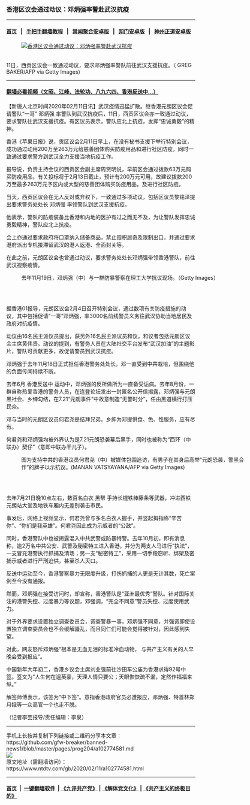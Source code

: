 ### 香港区议会通过动议：邓炳强率警赴武汉抗疫
------------------------

#### [首页](https://github.com/gfw-breaker/banned-news1/blob/master/README.md) &nbsp;&nbsp;|&nbsp;&nbsp; [手把手翻墙教程](https://github.com/gfw-breaker/guides/wiki) &nbsp;&nbsp;|&nbsp;&nbsp; [禁闻聚合安卓版](https://github.com/gfw-breaker/bn-android) &nbsp;&nbsp;|&nbsp;&nbsp; [网门安卓版](https://github.com/oGate2/oGate) &nbsp;&nbsp;|&nbsp;&nbsp; [神州正道安卓版](https://github.com/SzzdOgate/update) 



<div><div class="featured_image">
 <a href="https://i.ntdtv.com/assets/uploads/2020/02/GettyImages-1186804694.jpg" target="_blank">
  <figure>
   <img alt="香港区议会通过动议：邓炳强率警赴武汉抗疫" src="https://i.ntdtv.com/assets/uploads/2020/02/GettyImages-1186804694-800x450.jpg"/>
  </figure><br/>
 </a>
 <span class="caption">
  11日，西贡区议会一致通过动议，要求邓炳强率警队前往武汉支援抗疫。（ GREG BAKER/AFP via Getty Images)
 </span>
</div>
</div><hr/>

#### [翻墙必看视频（文昭、江峰、法轮功、八九六四、香港反送中...）](http://167.172.214.107/home.html)

<div><div class="post_content" itemprop="articleBody">
 <p>
  【新唐人北京时间2020年02月11日讯】武汉疫情迅猛扩散。继香港元朗区议会促请警队“一哥”
  <ok href="https://www.ntdtv.com/gb/邓炳强.htm">
   邓炳强
  </ok>
  率警队到武汉抗疫后，11日，西贡区议会亦一致通过动议，要求警队往武汉支援抗疫。有区议员表示，警队应北上抗疫，发挥“忠诚勇毅”的精神。
 </p>
 <p>
  香港《苹果日报》说，贡区议会2月11日早上，在没有秘书支援下举行特别会议，成功通过动用200万至263万元给慈善团体购买防疫用品和进行社区防疫，同时一致通过要求警方到武汉全力支援当地抗疫工作。
 </p>
 <p>
  报导说，负责主持会议的西贡区会副主席周贤明说，早前区会通过拨款63万元购买防疫用品，有关投标将于2月13日截止，预计有200万元可用，故建议拨款200万至最多263万元予区内或大型的慈善团体购买防疫用品，及进行社区防疫。
 </p>
 <p>
  当天，西贡区议会在无人反对或弃权下，一致通过多项动议，包括区议员黎铭泽提出要求警务处处长
  <ok href="https://www.ntdtv.com/gb/邓炳强.htm">
   邓炳强
  </ok>
  率领警队到武汉支援抗疫。
 </p>
 <p>
  他表示，警队的防疫装备比香港和内地的医护有过之而无不及，为让警队发挥忠诚勇毅精神，警队应北上抗疫。
 </p>
 <p>
  会上亦通过要求政府将口罩纳入储备商品，禁止囤积居奇及限制出口，并通过要求港府派出专机接滞留武汉的港人返港、全面封关等。
 </p>
 <p>
  在此之前，元朗区议会也曾通过动议，要求警务处处长邓炳强带领香港警队，前往武汉视察疫情。
 </p>
 <figure class="wp-caption alignnone" id="attachment_102728566" style="width: 600px">
  <ok href="https://i.ntdtv.com/assets/uploads/2019/12/GettyImages-1183450835.jpg">
   <img alt="" class="size-medium wp-image-102728566" src="https://i.ntdtv.com/assets/uploads/2019/12/GettyImages-1183450835-600x338.jpg"/>
  </ok>
  <br/><figcaption class="wp-caption-text">
   去年11月19日，邓炳强（中）与一群防暴警察在理工大学抗议现场。（Getty Images）
  </figcaption><br/>
 </figure><br/>
 <p>
  据香港01报导，元朗区议会2月4日召开特别会议，通过数项有关防疫措施的动议，其中包括促请“一哥”邓炳强，率3000名前线警员义务往武汉协助当地居民及政府对抗疫情。
 </p>
 <p>
  动议由16名民主派议员提出，获另外16名民主派议员和议，和议者包括元朗区议会主席黄伟贤。动议的提到，有警务人员在大陆社交平台发布“武汉加油”的主题影片，警队可贡献更多，故促请警员到武汉抗疫。
 </p>
 <p>
  邓炳强于去年11月18日正式担任香港警务处处长。邓一直受到中共栽培，但围绕他的负面传闻持续不断。
 </p>
 <p>
  去年6月
  <ok href="https://www.ntdtv.com/gb/prog422848.htm">
   香港反送中
  </ok>
  运动中，邓炳强的反所做所为一直备受诟病。去年8月份，一群自称热爱香港的警务人员，在连登论坛发出一封匿名公开信揭露，邓炳强与元朗黑社会、乡绅勾结，在7.21“元朗事件”中故意制造“无警时分”，任由黑道横行打压民众。
 </p>
 <p>
  邓与当时的元朗区议员何君尧是结拜兄弟。乡绅为邓提供食、色、性服务，应有尽有。
 </p>
 <p>
  何君尧和邓炳强均被外界认为是7.21元朗恐袭幕后黑手，同时也被称为“西环（中联办）契仔”（意即中联办干儿子）。
 </p>
 <figure class="wp-caption alignnone" id="attachment_102701435" style="width: 600px">
  <ok href="https://i.ntdtv.com/assets/uploads/2019/11/GettyImages-1161106422.jpg">
   <img alt="" class="size-medium wp-image-102701435" src="https://i.ntdtv.com/assets/uploads/2019/11/GettyImages-1161106422-600x340.jpg"/>
  </ok>
  <br/><figcaption class="wp-caption-text">
   图为支持中共的香港议员何君尧（中）被媒体包围追访，有男子在其身后高举“元朗恐袭，警黑合作”的牌子以示抗议。(MANAN VATSYAYANA/AFP via Getty Images)
  </figcaption><br/>
 </figure><br/>
 <p>
  去年7月21日晚10点左右，数百名白衣
  <ok href="https://www.ntdtv.com/gb/黑帮.htm">
   黑帮
  </ok>
  手持长棍铁棒藤条等武器，冲进西铁元朗站大堂及地铁车厢内无差别袭击市民。
 </p>
 <p>
  事发后，网络上视频显示，何君尧曾与多名白衣人握手，并竖起拇指称“辛苦你”、“你们是我英雄”。何君尧因此成为示威者的“公敌”。
 </p>
 <p>
  同时，香港警队中也被揭露混入中共武警或防暴特警。去年10月初，即有消息称，逾2万名中共公安、武警及秘密特工进入香港，并分为两支人马进行“执法”，一支冒充港警执行抓捕及清场；另一支“秘密特工”，采用一切手段窃听、绑架及密捕示威者进行严刑迫供，甚至杀人灭口。
 </p>
 <p>
  反送中运动至今，香港警察暴力无限度升级，打伤抓捕的人更是无计其数，死亡案例至今没有通报。
 </p>
 <p>
  然而，邓炳强在接受访问时，却宣称，香港警队是“亚洲最优秀”警队。针对国际关注的港警失控、过度暴力等议题，邓强调，“完全不同意”警员失控、过度使用武力。
 </p>
 <p>
  对于外界要求设置独立调查委员会，调查警暴一事，邓炳强不同意，并强调即使设置独立调查委员会也不会缓解骚乱，而且同仁们可能会觉得被针对，因此感到失望。
 </p>
 <p>
  对此，网友怒斥邓炳强“根本是无血无泪的标准冷血动物， 与共产主义有关的人早晚会受到报应”。
 </p>
 <p>
  中国新年大年初二，香港乡议会主席刘业强前往沙田车公庙为香港求得92号中签。签文为“人生何在逞英豪，天理人情只要公；天眼恢恢疏不漏，定然作福福来纵。”
 </p>
 <p>
  解签师傅表示，该签为“中下签”。意指香港政府官员必遭报应，邓炳强、特首林郑月娥等一众高官一个也走不脱。
 </p>
 <p>
  （记者李芸报导/责任编辑：李泉）
 </p>
 <div class="single_ad">
 </div>
</div>
</div>
<hr/>
手机上长按并复制下列链接或二维码分享本文章：<br/>
https://github.com/gfw-breaker/banned-news1/blob/master/pages/prog204/a102774581.md <br/>
<a href='https://github.com/gfw-breaker/banned-news1/blob/master/pages/prog204/a102774581.md'><img src='https://github.com/gfw-breaker/banned-news1/blob/master/pages/prog204/a102774581.md.png'/></a> <br/>
原文地址（需翻墙访问）：https://www.ntdtv.com/gb/2020/02/11/a102774581.html


------------------------
#### [首页](https://github.com/gfw-breaker/banned-news1/blob/master/README.md) &nbsp;|&nbsp; [一键翻墙软件](https://github.com/gfw-breaker/nogfw/blob/master/README.md) &nbsp;| [《九评共产党》](https://github.com/gfw-breaker/9ping.md/blob/master/README.md#九评之一评共产党是什么) | [《解体党文化》](https://github.com/gfw-breaker/jtdwh.md/blob/master/README.md) | [《共产主义的终极目的》](https://github.com/gfw-breaker/gczydzjmd.md/blob/master/README.md)


<img src='http://gfw-breaker.win/banned-news/pages/prog204/a102774581.md' width='0px' height='0px'/>